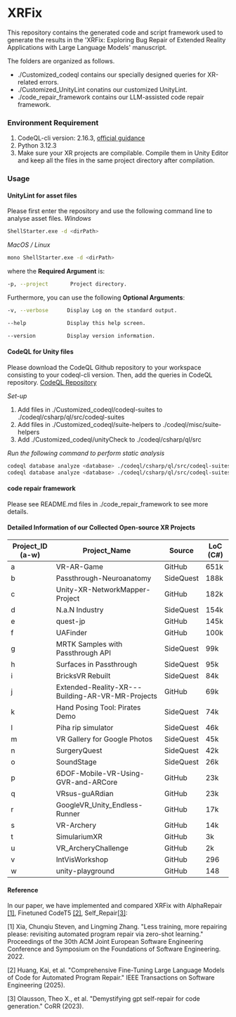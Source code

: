 # XRFix
This repository contains the generated code and script framework used to generate the results in the 'XRFix: Exploring Bug Repair of Extended Reality Applications with Large Language Models' manuscript.

The folders are organized as follows.
* ./Customized_codeql contains our specially designed queries for XR-related errors.
* ./Customized_UnityLint conatins our customized UnityLint.
* ./code_repair_framework contains our LLM-assisted code repair framework.

### Environment Requirement
1. CodeQL-cli version: 2.16.3, [official guidance](https://codeql.github.com/docs/codeql-cli/getting-started-with-the-codeql-cli/)
2. Python 3.12.3
3. Make sure your XR projects are compilable. Compile them in Unity Editor and keep all the files in the same project directory after compilation.

### Usage
#### UnityLint for asset files
Please first enter the repository and use the following command line to analyse asset files.
*Windows*
```bash
ShellStarter.exe -d <dirPath>
```

*MacOS / Linux*
```bash
mono ShellStarter.exe -d <dirPath>
```

where the **Required Argument** is:
```bash
-p, --project       Project directory.
```

Furthermore, you can use the following **Optional Arguments**:
```bash
-v, --verbose      Display Log on the standard output.

--help             Display this help screen.

--version          Display version information.
```

#### CodeQL for Unity files
Please download the CodeQL Github repository to your workspace consisting to your codeql-cli version. Then, add the queries in CodeQL repository.
[CodeQL Repository](https://github.com/github/codeql)

*Set-up*
1. Add files in ./Customized_codeql/codeql-suites to ./codeql/csharp/ql/src/codeql-suites
2. Add files in ./Customized_codeql/suite-helpers to ./codeql/misc/suite-helpers
3. Add  ./Customized_codeql/unityCheck to ./codeql/csharp/ql/src

*Run the following command to perform static analysis*
```bash
codeql database analyze <database> ./codeql/csharp/ql/src/codeql-suites/special_select_check.qls
codeql database analyze <database> ./codeql/csharp/ql/src/codeql-suites/unity-check.qls
```

#### code repair framework
Please see README.md files in ./code_repair_framework to see more details.

#### Detailed Information of our Collected Open-source XR Projects
| **Project_ID (a-w)** | **Project_Name**                                                | **Source** | **LoC (C#)** |
|----------------------|-----------------------------------------------------------------|------------|--------------|
| a                    | VR-AR-Game                                                      | GitHub     | 651k         |
| b                    | Passthrough-Neuroanatomy                                        | SideQuest  | 188k         |
| c                    | Unity-XR-NetworkMapper-Project                                  | GitHub     | 182k         |
| d                    | N.a.N Industry                                                  | SideQuest  | 154k         |
| e                    | quest-jp                                                        | GitHub     | 145k         |
| f                    | UAFinder                                                        | GitHub     | 100k         |
| g                    | MRTK Samples with Passthrough API                               | SideQuest  | 99k          |
| h                    | Surfaces in Passthrough                                         | SideQuest  | 95k          |
| i                    | BricksVR Rebuilt                                                | SideQuest  | 84k          |
| j                    | Extended-Reality-XR---Building-AR-VR-MR-Projects                | GitHub     | 69k          |
| k                    | Hand Posing Tool: Pirates Demo                                  | SideQuest  | 74k          |
| l                    | Piha rip simulator                                              | SideQuest  | 46k          |
| m                    | VR Gallery for Google Photos                                    | SideQuest  | 45k          |
| n                    | SurgeryQuest                                                    | SideQuest  | 42k          |
| o                    | SoundStage                                                      | SideQuest  | 26k          |
| p                    | 6DOF-Mobile-VR-Using-GVR-and-ARCore                             | GitHub     | 23k          |
| q                    | VRsus-guARdian                                                  | GitHub     | 23k          |
| r                    | GoogleVR_Unity_Endless-Runner                                   | GitHub     | 17k          |
| s                    | VR-Archery                                                      | GitHub     | 14k          |
| t                    | SimulariumXR                                                    | GitHub     | 3k           |
| u                    | VR_ArcheryChallenge                                             | GitHub     | 2k           |
| v                    | IntVisWorkshop                                                  | GitHub     | 296          |
| w                    | unity-playground                                                | GitHub     | 148          |

#### Reference
In our paper, we have implemented and compared XRFix with AlphaRepair [[1]](#1), Finetuned CodeT5 [[2]](#2), Self_Repair[[3]](#3):

<a id="1">[1]</a>
Xia, Chunqiu Steven, and Lingming Zhang. "Less training, more repairing please: revisiting automated program repair via zero-shot learning." Proceedings of the 30th ACM Joint European Software Engineering Conference and Symposium on the Foundations of Software Engineering. 2022.

<a id="2">[2]</a>
Huang, Kai, et al. "Comprehensive Fine-Tuning Large Language Models of Code for Automated Program Repair." IEEE Transactions on Software Engineering (2025).

<a id="3">[3]</a>
Olausson, Theo X., et al. "Demystifying gpt self-repair for code generation." CoRR (2023).

